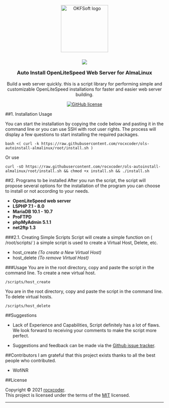 <p align="center">
  <a href="https://okflash.net/" rel="noopener" target="_blank"><img width="150" src="https://avatars.githubusercontent.com/u/73544074" alt="OKFSoft logo"></a>
</p>
<h3 align="center">
  <img src="https://img.shields.io/badge/Shell_Script-121011?style=for-the-badge&logo=gnu-bash&logoColor=white" />
  <p>Auto Install OpenLiteSpeed Web Server for AlmaLinux</p>
</h3>
<div align="center">

Build a web server quickly. this is a script library for performing simple and customizable OpenLiteSpeed installations for faster and easier web server building.

[![GitHub license](https://img.shields.io/badge/license-MIT-blue.svg?style=flat-square)](https://github.com/rocxcoder/ols-autoinstall-almalinux/blob/root/LICENSE)
</div>

##1. Installation Usage

You can start the installation by copying the code below and pasting it in the command line or you can use SSH with root user rights. The process will display a few questions to start installing the required packages.

    bash <( curl -k https://raw.githubusercontent.com/rocxcoder/ols-autoinstall-almalinux/root/install.sh )

Or use

    curl -sO https://raw.githubusercontent.com/rocxcoder/ols-autoinstall-almalinux/root/install.sh && chmod +x install.sh && ./install.sh

##2. Programs to be installed
After you run the script, the script will propose several options for the installation of the program you can choose to install or not according to your needs.

- **OpenLiteSpeed web server**
- **LSPHP 7.1 - 8.0**
- **MariaDB 10.1 - 10.7**
- **ProFTPD**
- **phpMyAdmin 5.1.1**
- **net2ftp 1.3**

###2.1. Creating Simple Scripts
Script will create a simple function on ( /root/scripts/ ) a simple script is used to create a Virtual Host, Delete, etc.

- host_create _(To create a New Virtual Host)_
- host_delete _(To remove Virtual Host)_

###Usage
You are in the root directory, copy and paste the script in the command line. To create a new virtual host.

    /scripts/host_create

You are in the root directory, copy and paste the script in the command line. To delete virtual hosts.

    /scripts/host_delete

##Suggestions

- Lack of Experience and Capabilities, Script definitely has a lot of flaws. We look forward to receiving your comments to make the script more perfect.

- Suggestions and feedback can be made via the [Github issue tracker](https://github.com/rocxcoder/ols-autoinstall-almalinux/issues).

##Contributors
I am grateful that this project exists thanks to all the best people who contributed.

- WofiNR

##License

Copyright © 2021 [rocxcoder](https://github.com/rocxcoder).</br>
This project is licensed under the terms of the [MIT](https://github.com/rocxcoder/ols-autoinstall-almalinux/blob/root/LICENSE) licensed.

---
